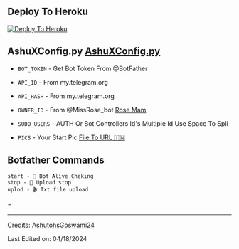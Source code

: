 


## Deploy To Heroku

[![Deploy To Heroku](https://www.herokucdn.com/deploy/button.svg)](https://heroku.com/deploy?template=https://github.com/xiamnooxplzdon/txtlch)

## AshuXConfig.py [AshuXConfig.py](https://github.com/animexboy/TxTLchBot/blob/main/modules/AshuXConfig.py)

* `BOT_TOKEN`  - Get Bot Token From @BotFather

* `API_ID` - From my.telegram.org 

* `API_HASH` - From my.telegram.org

* `OWNER_ID` - From @MissRose_bot [Rose Mam](https://t.me/MissRose_bot)

* `SUDO_USERS` - AUTH Or Bot Controllers Id's Multiple Id Use Space To Spli
  
* `PICS` - Your Start Pic [File To URL 🇮🇳]([https://t.me/MissRose_bot](https://t.me/FileToUrlX_Bot))


## Botfather Commands
```
start - 🦋 Bot Alive Cheking
stop - 🛑 Upload stop
uplod - 🎬 Txt file upload
```


=
 
-----
Credits: [AshutohsGoswami24](https://github.com/AshutoshGoswami24)

Last Edited on: 04/18/2024
